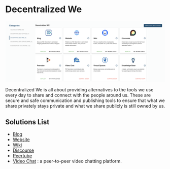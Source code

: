 <!--- Todo

- add # Title
- add # Intro: explain what evdc social tools
- add # Solution List: list all solutions under evdc socials in bullet points, plus link to deployment tutorial.
for example:
    -   Video Chat: a peer to peer video chatting platform. [ Deployment Manual ](link)
- See [evdc_blockchain.md](evdc_blockchain) for example on how this looks like. --->

# Decentralized We

![](img/evdc_mktplace_we.png)

Decentralized We is all about providing alternatives to the tools we use every day to share and connect with the people around us. These are secure and safe communication and publishing tools to ensure that what we share privately stays private and what we share publicly is still owned by us.

## Solutions List

- [Blog](evdc_blog)
- [Website](evdc_website)
- [Wiki](evdc_wiki)
- [Discourse](evdc_discourse)
- [Peertube](evdc_peertube)
- [Video Chat](evdc_videochat) : a peer-to-peer video chatting platform. 
